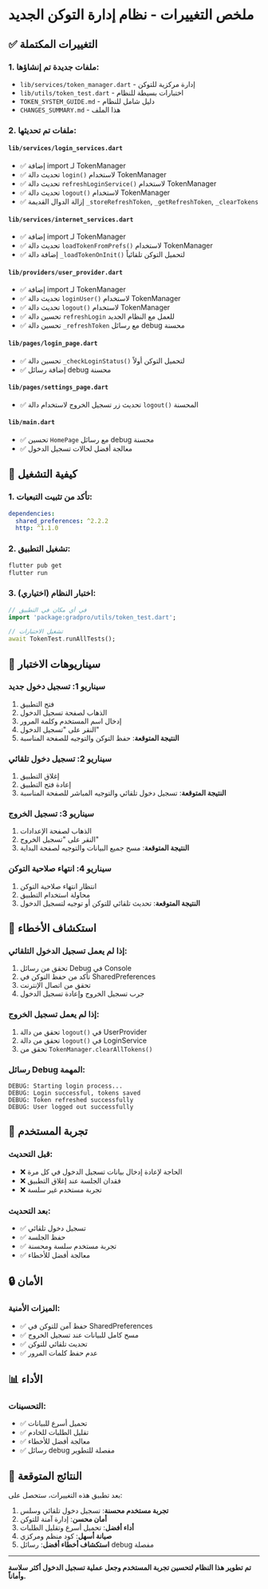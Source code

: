 # ملخص التغييرات - نظام إدارة التوكن الجديد

## ✅ التغييرات المكتملة

### 1. ملفات جديدة تم إنشاؤها:
- `lib/services/token_manager.dart` - إدارة مركزية للتوكن
- `lib/utils/token_test.dart` - اختبارات بسيطة للنظام
- `TOKEN_SYSTEM_GUIDE.md` - دليل شامل للنظام
- `CHANGES_SUMMARY.md` - هذا الملف

### 2. ملفات تم تحديثها:

#### `lib/services/login_services.dart`
- ✅ إضافة import لـ TokenManager
- ✅ تحديث دالة `login()` لاستخدام TokenManager
- ✅ تحديث دالة `refreshLoginService()` لاستخدام TokenManager
- ✅ تحديث دالة `logout()` لاستخدام TokenManager
- ✅ إزالة الدوال القديمة `_storeRefreshToken`, `_getRefreshToken`, `_clearTokens`

#### `lib/services/internet_services.dart`
- ✅ إضافة import لـ TokenManager
- ✅ تحديث دالة `loadTokenFromPrefs()` لاستخدام TokenManager
- ✅ إضافة دالة `_loadTokenOnInit()` لتحميل التوكن تلقائياً

#### `lib/providers/user_provider.dart`
- ✅ إضافة import لـ TokenManager
- ✅ تحديث دالة `loginUser()` لاستخدام TokenManager
- ✅ تحديث دالة `logout()` لاستخدام TokenManager
- ✅ تحسين دالة `refreshLogin` للعمل مع النظام الجديد
- ✅ تحسين دالة `_refreshToken` مع رسائل debug محسنة

#### `lib/pages/login_page.dart`
- ✅ تحسين دالة `_checkLoginStatus()` لتحميل التوكن أولاً
- ✅ إضافة رسائل debug محسنة

#### `lib/pages/settings_page.dart`
- ✅ تحديث زر تسجيل الخروج لاستخدام دالة `logout()` المحسنة

#### `lib/main.dart`
- ✅ تحسين `HomePage` مع رسائل debug محسنة
- ✅ معالجة أفضل لحالات تسجيل الدخول

## 🔧 كيفية التشغيل

### 1. تأكد من تثبيت التبعيات:
```yaml
dependencies:
  shared_preferences: ^2.2.2
  http: ^1.1.0
```

### 2. تشغيل التطبيق:
```bash
flutter pub get
flutter run
```

### 3. اختبار النظام (اختياري):
```dart
// في أي مكان في التطبيق
import 'package:gradpro/utils/token_test.dart';

// تشغيل الاختبارات
await TokenTest.runAllTests();
```

## 🧪 سيناريوهات الاختبار

### سيناريو 1: تسجيل دخول جديد
1. فتح التطبيق
2. الذهاب لصفحة تسجيل الدخول
3. إدخال اسم المستخدم وكلمة المرور
4. النقر على "تسجيل الدخول"
5. **النتيجة المتوقعة**: حفظ التوكن والتوجيه للصفحة المناسبة

### سيناريو 2: تسجيل دخول تلقائي
1. إغلاق التطبيق
2. إعادة فتح التطبيق
3. **النتيجة المتوقعة**: تسجيل دخول تلقائي والتوجيه المباشر للصفحة المناسبة

### سيناريو 3: تسجيل الخروج
1. الذهاب لصفحة الإعدادات
2. النقر على "تسجيل الخروج"
3. **النتيجة المتوقعة**: مسح جميع البيانات والتوجيه لصفحة البداية

### سيناريو 4: انتهاء صلاحية التوكن
1. انتظار انتهاء صلاحية التوكن
2. محاولة استخدام التطبيق
3. **النتيجة المتوقعة**: تحديث تلقائي للتوكن أو توجيه لتسجيل الدخول

## 🐛 استكشاف الأخطاء

### إذا لم يعمل تسجيل الدخول التلقائي:
1. تحقق من رسائل Debug في Console
2. تأكد من حفظ التوكن في SharedPreferences
3. تحقق من اتصال الإنترنت
4. جرب تسجيل الخروج وإعادة تسجيل الدخول

### إذا لم يعمل تسجيل الخروج:
1. تحقق من دالة `logout()` في UserProvider
2. تحقق من دالة `logout()` في LoginService
3. تحقق من `TokenManager.clearAllTokens()`

### رسائل Debug المهمة:
```
DEBUG: Starting login process...
DEBUG: Login successful, tokens saved
DEBUG: Token refreshed successfully
DEBUG: User logged out successfully
```

## 📱 تجربة المستخدم

### قبل التحديث:
- ❌ الحاجة لإعادة إدخال بيانات تسجيل الدخول في كل مرة
- ❌ فقدان الجلسة عند إغلاق التطبيق
- ❌ تجربة مستخدم غير سلسة

### بعد التحديث:
- ✅ تسجيل دخول تلقائي
- ✅ حفظ الجلسة
- ✅ تجربة مستخدم سلسة ومحسنة
- ✅ معالجة أفضل للأخطاء

## 🔒 الأمان

### الميزات الأمنية:
- ✅ حفظ آمن للتوكن في SharedPreferences
- ✅ مسح كامل للبيانات عند تسجيل الخروج
- ✅ تحديث تلقائي للتوكن
- ✅ عدم حفظ كلمات المرور

## 📊 الأداء

### التحسينات:
- ✅ تحميل أسرع للبيانات
- ✅ تقليل الطلبات للخادم
- ✅ معالجة أفضل للأخطاء
- ✅ رسائل debug مفصلة للتطوير

## 🎯 النتائج المتوقعة

بعد تطبيق هذه التغييرات، ستحصل على:

1. **تجربة مستخدم محسنة**: تسجيل دخول تلقائي وسلس
2. **أمان محسن**: إدارة آمنة للتوكن
3. **أداء أفضل**: تحميل أسرع وتقليل الطلبات
4. **صيانة أسهل**: كود منظم ومركزي
5. **استكشاف أخطاء أفضل**: رسائل debug مفصلة

---

**تم تطوير هذا النظام لتحسين تجربة المستخدم وجعل عملية تسجيل الدخول أكثر سلاسة وأماناً.** 